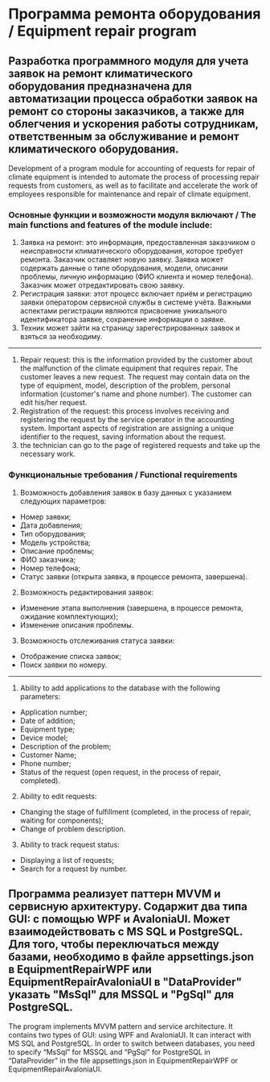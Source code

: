 # Программа ремонта оборудования / Equipment repair program
Разработка программного модуля для учета заявок на ремонт климатического оборудования предназначена для автоматизации процесса обработки заявок на ремонт со стороны заказчиков, а также для облегчения и ускорения работы сотрудникам, ответственным за обслуживание и ремонт климатического оборудования.
---
Development of a program module for accounting of requests for repair of climate equipment is intended to automate the process of processing repair requests from customers, as well as to facilitate and accelerate the work of employees responsible for maintenance and repair of climate equipment.

### Основные функции и возможности модуля включают / The main functions and features of the module include:
1. Заявка на ремонт: это информация, предоставленная заказчиком о неисправности климатического оборудования, которое требует ремонта. Заказчик оставляет новую заявку. Заявка может содержать данные о типе оборудования, модели, описании проблемы, личную информацию (ФИО клиента и номер телефона). Заказчик может отредактировать свою заявку.
2. Регистрация заявки: этот процесс включает приём и регистрацию заявки оператором сервисной службы в системе учёта. Важными аспектами регистрации являются присвоение уникального идентификатора заявке, сохранение информации о заявке.
3. Техник может зайти на страницу зарегестрированных заявок и взяться за необходиму. 
---
1. Repair request: this is the information provided by the customer about the malfunction of the climate equipment that requires repair. The customer leaves a new request. The request may contain data on the type of equipment, model, description of the problem, personal information (customer's name and phone number). The customer can edit his/her request.
2. Registration of the request: this process involves receiving and registering the request by the service operator in the accounting system. Important aspects of registration are assigning a unique identifier to the request, saving information about the request.
3. the technician can go to the page of registered requests and take up the necessary work.

### Функциональные требования / Functional requirements
1. Возможность добавления заявок в базу данных с указанием следующих параметров:
- Номер заявки;
- Дата добавления;
- Тип оборудования;
- Модель устройства;
- Описание проблемы;
- ФИО заказчика;
- Номер телефона;
- Статус заявки (открыта заявка, в процессе ремонта, завершена).
2. Возможность редактирования заявок:
- Изменение этапа выполнения (завершена, в процессе ремонта, ожидание комплектующих);
- Изменение описания проблемы.
3. Возможность отслеживания статуса заявки:
- Отображение списка заявок;
- Поиск заявки по номеру.
---
1. Ability to add applications to the database with the following parameters:
- Application number;
- Date of addition;
- Equipment type;
- Device model;
- Description of the problem;
- Customer Name;
- Phone number;
- Status of the request (open request, in the process of repair, completed).
2. Ability to edit requests:
- Changing the stage of fulfillment (completed, in the process of repair, waiting for components);
- Change of problem description.
3. Ability to track request status:
- Displaying a list of requests;
- Search for a request by number.
  
Программа реализует паттерн MVVM и сервисную архитектуру. Содаржит два типа GUI: с помощью WPF и AvaloniaUI.
Может взаимодействовать с MS SQL и PostgreSQL. Для того, чтобы переключаться между базами, необходимо в файле appsettings.json в EquipmentRepairWPF или EquipmentRepairAvaloniaUI в "DataProvider" указать "MsSql" для MSSQL и "PgSql" для PostgreSQL.
---
The program implements MVVM pattern and service architecture. It contains two types of GUI: using WPF and AvaloniaUI.
It can interact with MS SQL and PostgreSQL. In order to switch between databases, you need to specify “MsSql” for MSSQL and “PgSql” for PostgreSQL in “DataProvider” in the file appsettings.json in EquipmentRepairWPF or EquipmentRepairAvaloniaUI.
